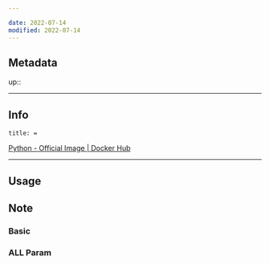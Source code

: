 ```yaml
---

date: 2022-07-14
modified: 2022-07-14
---
```

## Metadata
up:: 

---
## Info
```ad-info
title: =
```
[Python - Official Image | Docker Hub](https://hub.docker.com/_/python)

---
## Usage

## Note
### Basic

### ALL Param